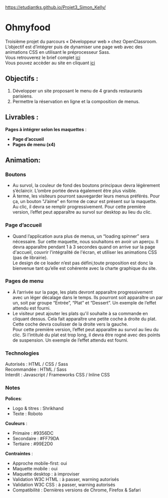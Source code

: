 https://etudiantks.github.io/Projet3_Simon_Kelly/

# Ohmyfood  
Troisième projet du parcours « Développeur web » chez OpenClassroom.  
L’objectif est d’intégrer puis de dynamiser une page web avec des animations CSS en utilisant le préprocesseur Sass.  
Vous retrouverez le brief complet [ici](https://s3.eu-west-1.amazonaws.com/course.oc-static.com/projects/Front-End+V2/P3+CSS+animations/DW+P3+-+Brief+creatif+-+Ohmyfood!.pdf)  
Vous pouvez accèder au site en cliquant [ici](https://etudiantks.github.io/Projet3_Simon_Kelly/)  

## Objectifs : 
1.	Développer un site proposant le menu de 4 grands restaurants parisiens.  
2.	Permettre la réservation en ligne et la composition de menus. 
  
## Livrables : 
__Pages à intégrer selon les maquettes__ :  
* __Page d’accueil__    
* __Pages de menu (x4)__  
  
## Animation:  
  
### Boutons   
  
-	Au survol, la couleur de fond des boutons principaux devra légèrement s’éclaircir. L’ombre portée devra également être plus visible.  
-	À terme, les visiteurs pourront sauvegarder leurs menus préférés. Pour ça, un bouton "J’aime" en forme de cœur est présent sur la maquette. 
Au clic, il devra se remplir progressivement. Pour cette première version, l’effet peut apparaître au survol sur desktop au lieu du clic.  
  
### Page d’accueil  
  
-	Quand l’application aura plus de menus, un “loading spinner” sera nécessaire. Sur cette maquette, nous souhaitons en avoir un aperçu. Il devra apparaître pendant 1 à 3 secondes quand on arrive sur la page d'accueil, couvrir l'intégralité de l'écran, et utiliser les animations CSS (pas de librairie).  
Le design de ce loader n’est pas défini,toute proposition est donc la bienvenue tant qu’elle est cohérente avec la charte graphique du site.  

### Pages de menu    
  
-	À l’arrivée sur la page, les plats devront apparaître progressivement avec un léger décalage dans le temps. Ils pourront soit apparaître un par un, soit par groupe “Entrée”, “Plat” et “Dessert”. Un exemple de l’effet attendu est fourni.  
-	Le visiteur peut ajouter les plats qu'il souhaite à sa commande en cliquant dessus. Cela fait apparaître une petite coche à droite du plat. Cette coche devra coulisser de la droite vers la gauche.  
Pour cette première version, l’effet peut apparaître au survol au lieu du clic. Si l’intitulé du plat est trop long, il devra être rogné avec des points de suspension. Un exemple de l’effet attendu est fourni.  
  
### Technologies  
Autorisés : HTML / CSS / Sass  
Recommandée : HTML / Sass  
Interdit : Javascript / Frameworks CSS / Inline CSS  
  
### Notes  
__Polices__:  
*	Logo & titres : Shrikhand  
*	Texte : Roboto  
  
__Couleurs__ :  
*	Primaire : #9356DC  
*	Secondaire : #FF79DA  
*	Tertiaire : #99E2D0  

__Contraintes__ :  
* Approche mobile-first: oui  
*	Maquette mobile : oui  
*	Maquette desktop : à improviser  
*	Validation W3C HTML : à passer, warning autorisés  
*	Validation W3C CSS : à passer, warning autorisés  
*	Compatibilité : Dernières versions de Chrome, Firefox & Safari  

